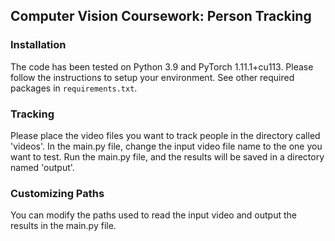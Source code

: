 ## Computer Vision Coursework: Person Tracking

### Installation
The code has been tested on Python 3.9 and PyTorch 1.11.1+cu113. Please follow the instructions to setup your environment. See other required packages in `requirements.txt`.

### Tracking
Please place the video files you want to track people in the directory called 'videos'. In the main.py file, change the input video file name to the one you want to test. Run the main.py file, and the results will be saved in a directory named 'output'.

### Customizing Paths
You can modify the paths used to read the input video and output the results in the main.py file.
